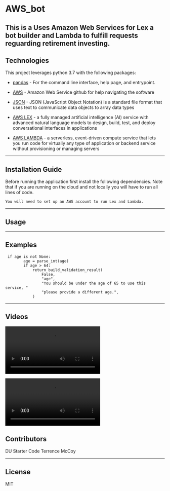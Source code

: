 # AWS_bot
This is a Uses Amazon Web Services for Lex a bot builder and Lambda to fulfill requests reguarding retirement investing. 
---

## Technologies

This project leverages python 3.7 with the following packages:

* [pandas](https://github.com/pandas-dev/pandas) - For the command line interface, help page, and entrypoint.

* [AWS](https://github.com/aws) - Amazon Web Service github for help navigating the software

* [JSON](https://github.com/topics/json) - JSON (JavaScript Object Notation) is a standard file format that uses text to communicate data objects to array data types

* [AWS LEX](https://aws.amazon.com/lex/) - a fully managed artificial intelligence (AI) service with advanced natural language models to design, build, test, and deploy conversational interfaces in applications

* [AWS LAMBDA](https://aws.amazon.com/lambda/) - a serverless, event-driven compute service that lets you run code for virtually any type of application or backend service without provisioning or managing servers
---

## Installation Guide

Before running the application first install the following dependencies. Note that if you are running on the cloud and not locally you will have to run all lines of code.

```
You will need to set up an AWS account to run Lex and Lambda.
```


---

## Usage


---

## Examples
```
 if age is not None:
        age = parse_int(age)
        if age > 64:
            return build_validation_result(
                False,
                "age",
                "You should be under the age of 65 to use this service, "
                "please provide a different age.",
            )
```

---

## Videos

![Video1](./video/video1.mov)

![Video1](./video/video2.mov)


## Contributors

DU Starter Code
Terrence McCoy


---

## License

MIT
